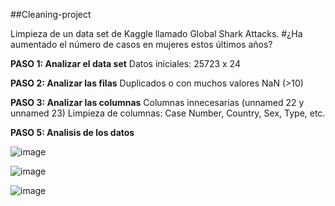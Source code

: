 ##Cleaning-project

Limpieza de un data set de Kaggle llamado Global Shark Attacks.
#¿Ha aumentado el número de casos en mujeres estos últimos años?

**PASO 1: Analizar el data set**
Datos iniciales: 25723 x 24

**PASO 2: Analizar las filas**
Duplicados o con muchos valores NaN (>10)

**PASO 3: Analizar las columnas**
Columnas innecesarias (unnamed 22 y unnamed 23)
Limpieza de columnas: Case Number, Country, Sex, Type, etc.

**PASO 5: Analisis de los datos**

![image](https://github.com/Lidiavf1912/cleaning-project/assets/146014421/f28e6c00-f30e-4f1a-90b4-c9328c9c2b73)

![image](https://github.com/Lidiavf1912/cleaning-project/assets/146014421/f8928723-eb4a-42de-aa9b-7c5225a6ea0a)

![image](https://github.com/Lidiavf1912/cleaning-project/assets/146014421/821535c2-19c3-481b-be39-851d2ce541ab)

